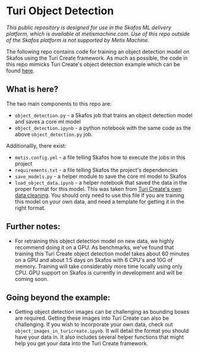 # Turi Object Detection

_This public repository is designed for use in the Skafos ML delivery platform, which is available at metismachine.com. Use of this repo outside of the Skafos platform is not supported by Metis Machine._

The following repo contains code for training an object detection model on Skafos using the Turi Create framework. As much as possible, the code in this repo mimicks Turi Create's object detection example which can be found [here](https://apple.github.io/turicreate/docs/userguide/object_detection/). 

## What is here?

The two main components to this repo are:
- `object_detection.py` - a Skafos job that trains an object detection model and saves a core ml model
- `object_detection.ipynb` - a python notebook with the same code as the above `object_detection.py` job.

Additionallly, there exist:
- `metis.config.yml` - a file telling Skafos how to execute the jobs in this project
- `requirements.txt` - a file telling Skafos the project's dependencies
- `save_models.py` - a helper module to save the core ml model to Skafos
- `load_object_data.ipynb` - a helper notebook that saved the data in the proper format for this model. This was taken from [Turi Create's own data cleaning](https://apple.github.io/turicreate/docs/userguide/object_detection/data-preparation.html). You should only need to use this file if you are training this model on your own data, and need a template for getting it in the right format.

## Further notes:
- For retraining this object detection model on new data, we highly recommend doing it on a GPU. As benchmarks, we've found that training this Turi Create object detection model takes about 60 minutes on a GPU and about 1.5 days on Skafos with 6 CPU's and 10G of memory. Training will take considerably more time locally using only CPU. GPU support on Skafos is currently in development and will be coming soon.

## Going beyond the example:
- Getting object detection images can be challenging as bounding boxes are required. Getting these images into Turi Create can also be challenging. If you wish to incorporate your own data, check out `object_images_in_turicreate.ipynb`. It will detail the format you should have your data in. It also includes several helper functions that might help you get your data into the Turi Create framework.
